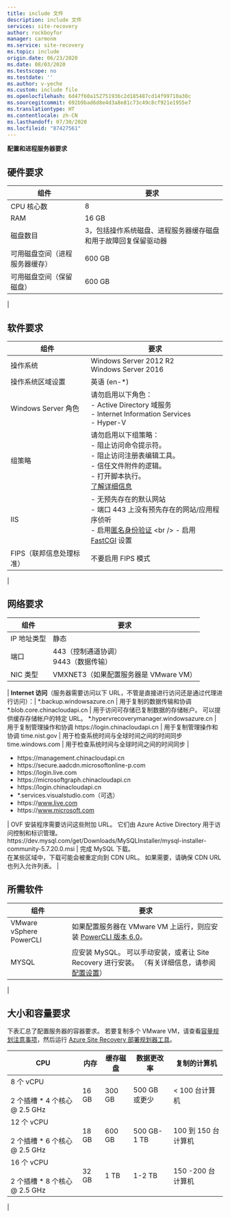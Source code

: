 ```yaml
---
title: include 文件
description: include 文件
services: site-recovery
author: rockboyfor
manager: carmonm
ms.service: site-recovery
ms.topic: include
origin.date: 06/23/2020
ms.date: 08/03/2020
ms.testscope: no
ms.testdate: ''
ms.author: v-yeche
ms.custom: include file
ms.openlocfilehash: 6d47f60a152751936c2d185487cd14f99710a30c
ms.sourcegitcommit: 692b9bad6d8e4d3a8e81c73c49c8cf921e1955e7
ms.translationtype: HT
ms.contentlocale: zh-CN
ms.lasthandoff: 07/30/2020
ms.locfileid: "87427561"
---
```

**配置和进程服务器要求**

## <a name="hardware-requirements"></a>硬件要求

**组件** | **要求** 
--- | ---
CPU 核心数 | 8 
RAM | 16 GB
磁盘数目 | 3，包括操作系统磁盘、进程服务器缓存磁盘和用于故障回复保留驱动器 
可用磁盘空间（进程服务器缓存） | 600 GB
可用磁盘空间（保留磁盘） | 600 GB
 | 

## <a name="software-requirements"></a>软件要求

**组件** | **要求** 
--- | ---
操作系统 | Windows Server 2012 R2 <br /> Windows Server 2016
操作系统区域设置 | 英语 (en-*)
Windows Server 角色 | 请勿启用以下角色： <br /> - Active Directory 域服务 <br />- Internet Information Services <br /> - Hyper-V 
组策略 | 请勿启用以下组策略： <br /> - 阻止访问命令提示符。 <br /> - 阻止访问注册表编辑工具。 <br /> - 信任文件附件的逻辑。 <br /> - 打开脚本执行。 <br /> [了解详细信息](https://technet.microsoft.com/library/gg176671(v=ws.10).aspx)
IIS | - 无预先存在的默认网站 <br /> - 端口 443 上没有预先存在的网站/应用程序侦听 <br />- 启用[匿名身份验证](https://technet.microsoft.com/library/cc731244(v=ws.10).aspx) <br /> - 启用 [FastCGI](https://technet.microsoft.com/library/cc753077(v=ws.10).aspx) 设置 
FIPS（联邦信息处理标准） | 不要启用 FIPS 模式
|

## <a name="network-requirements"></a>网络要求

**组件** | **要求** 
--- | --- 
IP 地址类型 | 静态 
端口 | 443（控制通道协调）<br />9443（数据传输） 
NIC 类型 | VMXNET3（如果配置服务器是 VMware VM）
 |
**Internet 访问**（服务器需要访问以下 URL，不管是直接进行访问还是通过代理进行访问）：|
\*.backup.windowsazure.cn | 用于复制的数据传输和协调
\*.blob.core.chinacloudapi.cn | 用于访问可存储已复制数据的存储帐户。 可以提供缓存存储帐户的特定 URL。
\*.hypervrecoverymanager.windowsazure.cn | 用于复制管理操作和协调
https:\//login.chinacloudapi.cn | 用于复制管理操作和协调 
time.nist.gov | 用于检查系统时间与全球时间之间的时间同步
time.windows.com | 用于检查系统时间与全球时间之间的时间同步
| <ul> <li> https:\//management.chinacloudapi.cn </li><li> https:\//secure.aadcdn.microsoftonline-p.com </li><li> https:\//login.live.com </li><li> https:\//microsoftgraph.chinacloudapi.cn </li><li> https:\//login.chinacloudapi.cn </li><li> *.services.visualstudio.com（可选） </li><li> https:\//www.live.com </li><li> https:\//www.microsoft.com </li></ul> | OVF 安装程序需要访问这些附加 URL。 它们由 Azure Active Directory 用于访问控制和标识管理。
https:\//dev.mysql.com/get/Downloads/MySQLInstaller/mysql-installer-community-5.7.20.0.msi  | 完成 MySQL 下载。 <br /> 在某些区域中，下载可能会被重定向到 CDN URL。 如果需要，请确保 CDN URL 也列入允许列表。
|

## <a name="required-software"></a>所需软件

**组件** | **要求** 
--- | ---
VMware vSphere PowerCLI | 如果配置服务器在 VMware VM 上运行，则应安装 [PowerCLI 版本 6.0](https://my.vmware.com/web/vmware/details?productId=491&downloadGroup=PCLI600R1)。
MYSQL | 应安装 MySQL。 可以手动安装，或者让 Site Recovery 进行安装。 （有关详细信息，请参阅[配置设置](../articles/site-recovery/vmware-azure-deploy-configuration-server.md#configure-settings)）
|

## <a name="sizing-and-capacity-requirements"></a>大小和容量要求

下表汇总了配置服务器的容器要求。 若要复制多个 VMware VM，请查看[容量规划注意事项](../articles/site-recovery/site-recovery-plan-capacity-vmware.md)，然后运行 [Azure Site Recovery 部署规划器工具](../articles/site-recovery/site-recovery-deployment-planner.md)。

**CPU** | **内存** | 缓存磁盘 | **数据更改率** | **复制的计算机**
--- | --- | --- | --- | ---
8 个 vCPU<br/><br/> 2 个插槽 * 4 个核心 \@ 2.5 GHz | 16 GB | 300 GB | 500 GB 或更少 | < 100 台计算机
12 个 vCPU<br/><br/> 2 个插槽 * 6 个核心 \@ 2.5 GHz | 18 GB | 600 GB | 500 GB-1 TB | 100 到 150 台计算机
16 个 vCPU<br/><br/> 2 个插槽 * 8 个核心 \@ 2.5 GHz | 32 GB | 1 TB | 1-2 TB | 150 -200 台计算机
|

<!-- Update_Description: update meta properties, wording update, update link -->